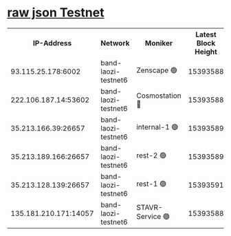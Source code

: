 
[raw json Testnet](https://rpc-check.bandt.stavr.tech/bandt/rpcbandt_result.json)
=

<table><tr><th>IP-Address</th><th>Network</th><th>Moniker</th><th>Latest Block Height</th><th>Earliest Block Height</th><th>Catching Up</th><th>Tx Index</th><th>Voting Power</th><th>Scan Time</th></tr><tr><td>93.115.25.178:6002</td><td>band-laozi-testnet6</td><td>Zenscape 🟢</td><td>15393588</td><td>12460001</td><td>False</td><td>on</td><td>0</td><td>2024-01-31T10:55:44.677134124UTC</td></tr><tr><td>222.106.187.14:53602</td><td>band-laozi-testnet6</td><td>Cosmostation 🔴</td><td>15393588</td><td>13177501</td><td>False</td><td>on</td><td>2203623</td><td>2024-01-31T10:55:46.357405731UTC</td></tr><tr><td>35.213.166.39:26657</td><td>band-laozi-testnet6</td><td>internal-1 🟢</td><td>15393589</td><td>15293589</td><td>False</td><td>on</td><td>0</td><td>2024-01-31T10:55:47.410250861UTC</td></tr><tr><td>35.213.189.166:26657</td><td>band-laozi-testnet6</td><td>rest-2 🟢</td><td>15393589</td><td>15293589</td><td>False</td><td>on</td><td>0</td><td>2024-01-31T10:55:48.316595272UTC</td></tr><tr><td>35.213.128.139:26657</td><td>band-laozi-testnet6</td><td>rest-1 🟢</td><td>15393591</td><td>15293591</td><td>False</td><td>on</td><td>0</td><td>2024-01-31T10:55:53.488832685UTC</td></tr><tr><td>135.181.210.171:14057</td><td>band-laozi-testnet6</td><td>STAVR-Service 🟢</td><td>15393588</td><td>15322501</td><td>False</td><td>on</td><td>0</td><td>2024-01-31T10:55:44.999517963UTC</td></tr></table>
